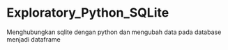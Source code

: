 # Exploratory_Python_SQLite
Menghubungkan sqlite dengan python dan mengubah data pada database menjadi dataframe
